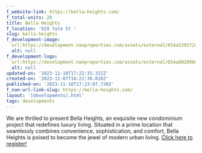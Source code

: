 ```yaml
---
f_website-link: https://bella-heights.com/
f_total-units: 28
title: Bella Heights
f_location: '829 Yale St '
slug: bella-heights
f_development-image:
  url:https://development.nanproperties.com/assets/external/654a520572dfe6dd15dcd096_1201201.jpg
  alt: null
f_development-logo:
  url:https://development.nanproperties.com/assets/external/654a602098444476ff0fa7e2_bh_logo_c202.png
  alt: null
updated-on: '2023-11-10T17:22:33.322Z'
created-on: '2023-11-07T16:22:36.028Z'
published-on: '2023-11-10T17:23:07.730Z'
f_nan-url-link-slug: https://bella-heights.com/
layout: '[developments].html'
tags: developments
---
```


We are thrilled to present Bella Heights, an exquisite new condominium project that redefines luxury living. Situated in a prime location that seamlessly combines convenience, sophistication, and comfort, Bella Heights is poised to become the jewel of modern urban living. [Click here to register!](https://bella-heights.com/)
